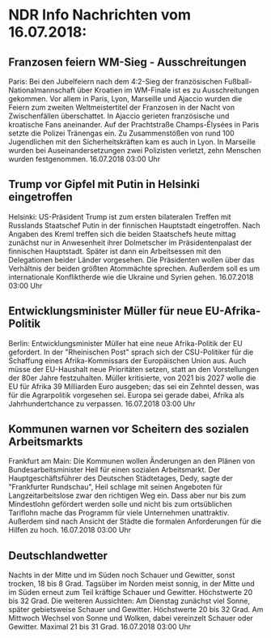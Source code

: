 # NDR Info Nachrichten vom 16.07.2018:


## Franzosen feiern WM-Sieg  - Ausschreitungen
Paris: Bei den Jubelfeiern nach dem 4:2-Sieg der französischen Fußball-Nationalmannschaft über Kroatien im WM-Finale ist es zu Ausschreitungen gekommen. Vor allem in Paris, Lyon, Marseille und Ajaccio wurden die Feiern zum zweiten Weltmeistertitel der Franzosen in der Nacht von Zwischenfällen überschattet. In Ajaccio gerieten französische und kroatische Fans aneinander. Auf der Prachtstraße Champs-Élysées in Paris setzte die Polizei Tränengas ein. Zu Zusammenstößen von rund 100 Jugendlichen mit den Sicherheitskräften kam es auch in Lyon. In Marseille wurden bei Auseinandersetzungen zwei Polizisten verletzt, zehn Menschen wurden festgenommen. 16.07.2018 03:00 Uhr 

## Trump vor Gipfel mit Putin in Helsinki eingetroffen
Helsinki: US-Präsident Trump ist zum ersten bilateralen Treffen mit Russlands Staatschef Putin in der finnischen Hauptstadt eingetroffen. Nach Angaben des Kreml treffen sich die beiden Staatschefs heute mittag zunächst nur in Anwesenheit ihrer Dolmetscher im Präsidentenpalast der finnischen Hauptstadt. Später ist dann ein Arbeitsessen mit den Delegationen beider Länder vorgesehen. Die Präsidenten wollen über das Verhältnis der beiden größten Atommächte sprechen. Außerdem soll es um internationale Konfliktherde wie die Ukraine und Syrien gehen. 16.07.2018 03:00 Uhr 

## Entwicklungsminister Müller für neue EU-Afrika-Politik
Berlin: Entwicklungsminister Müller hat eine neue Afrika-Politik der EU gefordert. In der "Rheinischen Post" sprach sich der CSU-Politiker  für die Schaffung eines Afrika-Kommissars der Europäischen Union aus. Auch müsse der EU-Haushalt neue Prioritäten setzen, statt an den Vorstellungen der 80er Jahre festzuhalten. Müller kritisierte, von 2021 bis 2027 wolle die EU für Afrika 39 Milliarden Euro ausgeben; das sei ein Zehntel dessen, was für die Agrarpolitik vorgesehen sei. Europa sei gerade dabei, Afrika als Jahrhundertchance zu verpassen. 16.07.2018 03:00 Uhr 

## Kommunen warnen vor Scheitern des sozialen Arbeitsmarkts
Frankfurt am Main: Die Kommunen wollen Änderungen an den Plänen von Bundesarbeitsminister Heil für einen sozialen Arbeitsmarkt. Der Hauptgeschäftsführer des Deutschen Städtetages, Dedy, sagte der "Frankfurter Rundschau", Heil schlage mit seinen Angeboten für Langzeitarbeitslose zwar den richtigen Weg ein. Dass aber nur bis zum Mindestlohn gefördert werden solle und nicht bis zum ortsüblichen Tariflohn mache das Programm für viele Unternehmen unattraktiv. Außerdem sind nach Ansicht der Städte die formalen Anforderungen für die Hilfen zu hoch. 16.07.2018 03:00 Uhr 

## Deutschlandwetter
Nachts in der Mitte und im Süden noch Schauer und Gewitter, sonst trocken, 18 bis 8 Grad. Tagsüber im Norden meist sonnig, in der Mitte und im Süden erneut zum Teil kräftige Schauer und Gewitter. Höchstwerte 20 bis 32 Grad. Die weiteren Aussichten: Am Dienstag zunächst viel Sonne, später gebietsweise Schauer und Gewitter. Höchstwerte 20 bis 32 Grad. Am Mittwoch Wechsel von Sonne und Wolken, dabei vereinzelt Schauer oder Gewitter. Maximal 21 bis 31 Grad. 16.07.2018 03:00 Uhr 

